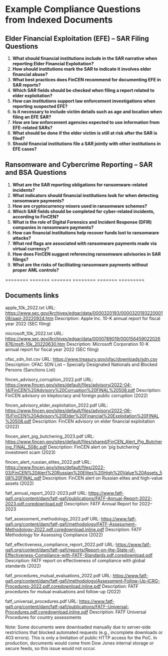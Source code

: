 
# Example Compliance Questions from Indexed Documents

## Elder Financial Exploitation (EFE) – SAR Filing Questions

1. **What should financial institutions include in the SAR narrative when reporting Elder Financial Exploitation?**
2. **How should institutions mark the SAR to indicate it involves elder financial abuse?**
3. **What best practices does FinCEN recommend for documenting EFE in SAR reports?**
4. **Which SAR fields should be checked when filing a report related to elder exploitation?**
5. **How can institutions support law enforcement investigations when reporting suspected EFE?**
6. **Is it necessary to include victim details such as age and location when filing an EFE SAR?**
7. **How are law enforcement agencies expected to use information from EFE-related SARs?**
8. **What should be done if the elder victim is still at risk after the SAR is filed?**
9. **Should financial institutions file a SAR jointly with other institutions in EFE cases?**

## Ransomware and Cybercrime Reporting – SAR and BSA Questions

1. **What are the SAR reporting obligations for ransomware-related incidents?**
2. **What indicators should financial institutions look for when detecting ransomware payments?**
3. **How are cryptocurrency mixers used in ransomware schemes?**
4. **Which SAR fields should be completed for cyber-related incidents, according to FinCEN?**
5. **What is the role of Digital Forensics and Incident Response (DFIR) companies in ransomware payments?**
6. **How can financial institutions help recover funds lost to ransomware attacks?**
7. **What red flags are associated with ransomware payments made via virtual currency?**
8. **How does FinCEN suggest referencing ransomware advisories in SAR filings?**
9. **What are the risks of facilitating ransomware payments without proper AML controls?**



======== ======= ======= ======== ======= =========
## Documents links

apple_10k_2022.txt
URL: https://www.sec.gov/Archives/edgar/data/0000320193/000032019322000108/aapl-20220924.htm
Description: Apple Inc. 10-K annual report for fiscal year 2022 (SEC filing)

microsoft_10k_2022.txt
URL: https://www.sec.gov/Archives/edgar/data/0000789019/000156459022026876/msft-10k_20220630.htm
Description: Microsoft Corporation 10-K annual report for fiscal year 2022 (SEC filing)

ofac_sdn_list.csv
URL: https://www.treasury.gov/ofac/downloads/sdn.csv
Description: OFAC SDN List – Specially Designated Nationals and Blocked Persons (Sanctions List)

fincen_advisory_corruption_2022.pdf
URL: https://www.fincen.gov/sites/default/files/advisory/2022-04-14/FinCEN%20Advisory%20Corruption%20FINAL%20508.pdf
Description: FinCEN advisory on kleptocracy and foreign public corruption (2022)

fincen_advisory_elder_exploitation_2022.pdf
URL: https://www.fincen.gov/sites/default/files/advisory/2022-06-15/FinCEN%20Advisory%20Elder%20Financial%20Exploitation%20FINAL%20508.pdf
Description: FinCEN advisory on elder financial exploitation (2022)

fincen_alert_pig_butchering_2023.pdf
URL: https://www.fincen.gov/sites/default/files/shared/FinCEN_Alert_Pig_Butchering_FINAL_508c.pdf
Description: FinCEN alert on 'pig butchering' investment scam (2023)

fincen_alert_russian_elites_2022.pdf
URL: https://www.fincen.gov/sites/default/files/2022-03/FinCEN%20Alert%20Russian%20Elites%20High%20Value%20Assets_508%20FINAL.pdf
Description: FinCEN alert on Russian elites and high-value assets (2022)

fatf_annual_report_2022-2023.pdf
URL: https://www.fatf-gafi.org/content/dam/fatf-gafi/publications/FATF-Annual-Report-2022-2023.pdf.coredownload.pdf
Description: FATF Annual Report for 2022–2023

fatf_assessment_methodology_2022.pdf
URL: https://www.fatf-gafi.org/content/dam/fatf-gafi/methodology/FATF-Assessment-Methodology-2022.pdf.coredownload.inline.pdf
Description: FATF Methodology for Assessing Compliance (2022)

fatf_effectiveness_compliance_report_2022.pdf
URL: https://www.fatf-gafi.org/content/dam/fatf-gafi/reports/Report-on-the-State-of-Effectiveness-Compliance-with-FATF-Standards.pdf.coredownload.pdf
Description: FATF report on effectiveness of compliance with global standards (2022)

fatf_procedures_mutual_evaluations_2022.pdf
URL: https://www.fatf-gafi.org/content/dam/fatf-gafi/methodology/Assessment-Follow-Up-ICRG-Procedures-2022.pdf.coredownload.inline.pdf
Description: FATF procedures for mutual evaluations and follow-up (2022)

fatf_universal_procedures.pdf
URL: https://www.fatf-gafi.org/content/dam/fatf-gafi/publications/FATF-Universal-Procedures.pdf.coredownload.inline.pdf
Description: FATF Universal Procedures for country assessments


Note: Some documents were downloaded manually due to server-side restrictions that blocked automated requests (e.g., incomplete downloads or 403 errors).
This is only a limitation of public HTTP access for the PoC.
In production, documents would come from Dow Jones internal storage or secure feeds, so this issue would not occur.